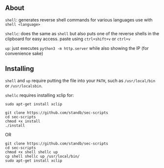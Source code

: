 ## About
`shell`: generates reverse shell commands for various languages
use with `shell <language>`

`shellc`: does the same as `shell` but also puts one of the reverse shells in the clipboard for easy access. paste using `ctrl+shift+v` or `ctrl+v`

`up`: just executes `python3 -m http.server` while also showing the IP (for convenience sake)

## Installing

`shell` and `up` require putting the file into your `PATH`, such as `/usr/local/bin` or `/usr/localsbin`.

`shellc` requires installing xclip for:

`sudo apt-get install xclip`
```
git clone https://github.com/standb/sec-scripts
cd sec-scripts
chmod +x install
./install
```
OR

```
git clone https://github.com/standb/sec-scripts
cd sec-scripts
chmod +x shell shellc up
cp shell shellc up /usr/local/bin/
sudo apt-get install xclip
```

